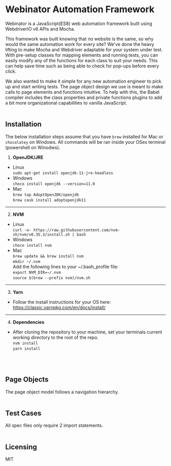 # Webinator Automation Framework
Webinator is a JavaScript(ES8) web automation framework built using WebdriverIO v6 APIs and Mocha.

This framework was built knowing that no website is the same, so why would the same automation work for every site? We've done the heavy lifting to make Mocha and Webdriver adaptable for your system under test. With pre-setup classes for mapping elements and running tests, you can easily modify any of the functions for each class to suit your needs. This can help save time such as being able to check for pop-ups before every click.

We also wanted to make it simple for any new automation engineer to pick up and start writing tests. The page object design we use is meant to make calls to page elements and functions intuitive. To help with this, the Babel compiler includes the class properties and private functions plugins to add a bit more organizational capabilities to vanilla JavaScript.
<br/>
<br/>

## Installation
The below installation steps assume that you have `brew` installed for Mac or `chocolatey` on Windows. All commands will be ran inside your OSes terminal (powershell on Winodws).


1. **OpenJDK/JRE** 
* Linux  
`sudo apt-get install openjdk-11-jre-headless`  
* Windows  
`choco install openjdk --version=11.0`  
* Mac  
`brew tap AdoptOpenJDK/openjdk`  
`brew cask install adoptopenjdk11`
---

2. **NVM**  
* Linux  
`curl -o- https://raw.githubusercontent.com/nvm-sh/nvm/v0.35.3/install.sh | bash`  
* Windows  
`choco install nvm`  
* Mac  
`brew update && brew install nvm`  
`mkdir ~/.nvm`  
Add the following lines to your ~/.bash_profile file:  
`export NVM_DIR=~/.nvm`  
`source $(brew --prefix nvm)/nvm.sh`  
---

3. **Yarn**
* Follow the install instructions for your OS here:
https://classic.yarnpkg.com/en/docs/install/
--- 

4. **Dependencies**  
* After cloning the repository to your machine, set your terminals current working directory to the root of the repo.  
`nvm install`  
`yarn install`
<br/>
<br/>

## Page Objects
The page object model follows a navigation hierarchy.
<br/>
<br/>

## Test Cases
All spec files only require 2 import statements.
<br/>
<br/>

## Licensing

MIT
